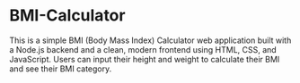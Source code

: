 # BMI-Calculator
This is a simple BMI (Body Mass Index) Calculator web application built with a Node.js backend and a clean, modern frontend using HTML, CSS, and JavaScript. Users can input their height and weight to calculate their BMI and see their BMI category.
